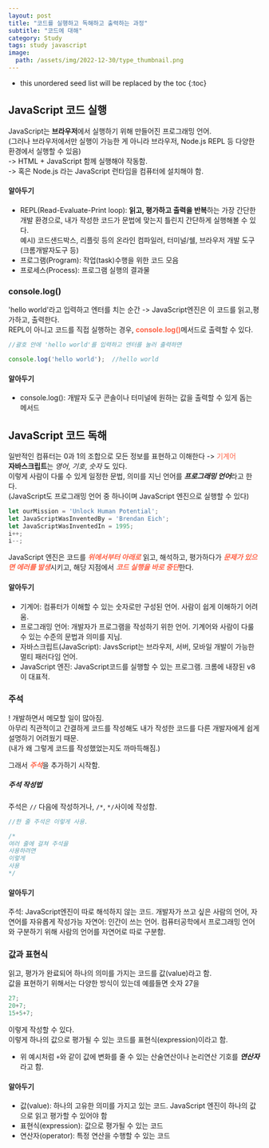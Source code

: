 ```yaml
---
layout: post
title: "코드를 실행하고 독해하고 출력하는 과정"
subtitle: "코드에 대해"
category: Study
tags: study javascript
image:
  path: /assets/img/2022-12-30/type_thumbnail.png
---
```


* this unordered seed list will be replaced by the toc
{:toc}

<!--more-->

## JavaScript 코드 실행
JavaScript는 **브라우저**에서 실행하기 위해 만들어진 프로그래밍 언어.  
(그러나 브라우저에서만 실행이 가능한 게 아니라 브라우저, Node.js REPL 등 다양한 환경에서 실행할 수 있음)  
-> HTML + JavaScript 함께 실행해야 작동함.  
-> 혹은 Node.js 라는 JavaScript 런타임을 컴퓨터에 설치해야 함.  

#### 알아두기
- REPL(Read-Evaluate-Print loop): **읽고, 평가하고 출력을 반복**하는 가장 간단한 개발 환경으로, 내가 작성한 코드가 문법에 맞는지 틀린지 간단하게 실행해볼 수 있다.  
예시) 코드샌드박스, 리플릿 등의 온라인 컴파일러, 터미널/쉘, 브라우저 개발 도구(크롬개발자도구 등)
- 프로그램(Program): 작업(task)수행을 위한 코드 모음
- 프로세스(Process): 프로그램 실행의 결과물  


### console.log()
'hello world'라고 입력하고 엔터를 치는 순간 -> JavaScript엔진은 이 코드를 읽고,평가하고, 출력한다.  
REPL이 아니고 코드를 직접 실행하는 경우, <span style="color: tomato">**console.log()**</span>메서드로 출력할 수 있다.  

```JavaScript
//괄호 안에 'hello world'를 입력하고 엔터를 눌러 출력하면

console.log('hello world');  //hello world
```

#### 알아두기
- console.log(): 개발자 도구 콘솔이나 터미널에 원하는 값을 출력할 수 있게 돕는 메서드


## JavaScript 코드 독해
일반적인 컴퓨터는 0과 1의 조합으로 모든 정보를 표현하고 이해한다 -> <span style="color: tomato">기계어</span>  
**자바스크립트**는 _영어_, _기호_, _숫자_ 도 있다.  
이렇게 사람이 다룰 수 있게 일정한 문법, 의미를 지닌 언어를 ***프로그래밍 언어***라고 한다.  
(JavaScript도 프로그래밍 언어 중 하나이며 JavaScript 엔진으로 실행할 수 있다)  

```JavaScript
let ourMission = 'Unlock Human Potential';
let JavaScriptWasInventedBy = 'Brendan Eich';
let JavaScriptWasInventedIn = 1995;
i++;
i--;
```

JavaScript 엔진은 코드를 <span style="color: tomato">***위에서부터 아래로***</span> 읽고, 해석하고, 평가하다가 <span style="color: tomato">***문제가 있으면 에러를 발생***</span>시키고, 해당 지점에서 <span style="color: tomato">***코드 실행을 바로 중단***</span>한다.

#### 알아두기
- 기계어: 컴퓨터가 이해할 수 있는 숫자로만 구성된 언어. 사람이 쉽게 이해하기 어려움.
- 프로그래밍 언어: 개발자가 프로그램을 작성하기 위한 언어. 기계어와 사람이 다룰 수 있는 수준의 문법과 의미를 지님.
- 자바스크립트(JavaScript): JavsScript는 브라우저, 서버, 모바일 개발이 가능한 멀티 패러다임 언어.
- JavaScript 엔진: JavaScript코드를 실행할 수 있는 프로그램. 크롬에 내장된 v8이 대표적.


### 주석
! 개발하면서 메모할 일이 많아짐.  
아무리 직관적이고 간결하게 코드를 작성해도 내가 작성한 코드를 다른 개발자에게 쉽게 설명하기 어려웠기 때문.  
(내가 왜 그렇게 코드를 작성했었는지도 까마득해짐.)  

그래서 <span style="color: tomato">***주석***</span>을 추가하기 시작함.  

##### 주석 작성법
주석은 `//` 다음에 작성하거나, `/*`, `*/`사이에 작성함.  

```JavaScript
//한 줄 주석은 이렇게 사용.

/*
여러 줄에 걸쳐 주석을
사용하려면
이렇게 
사용
*/
```

#### 알아두기
주석: JavaScript엔진이 따로 해석하지 않는 코드. 개발자가 쓰고 싶은 사람의 언어, 자연어를 자유롭게 작성가능
자연어: 인간이 쓰는 언어. 컴퓨터공학에서 프로그래밍 언어와 구분하기 위해 사람의 언어를 자연어로 따로 구분함.


### 값과 표현식
읽고, 평가가 완료되어 하나의 의미를 가지는 코드를 값(value)라고 함.  
값을 표현하기 위해서는 다양한 방식이 있는데 예를들면 숫자 27을  

```JavaScript
27;
20+7;
15+5+7;
```

이렇게 작성할 수 있다.  
이렇게 하나의 값으로 평가될 수 있는 코드를 표현식(expression)이라고 함.  
+ 위 예시처럼 `+`와 같이 값에 변화를 줄 수 있는 산술연산이나 논리연산 기호를 ***연산자***라고 함.  

#### 알아두기
- 값(value): 하나의 고유한 의미를 가지고 있는 코드. JavaScript 엔진이 하나의 값으로 읽고 평가할 수 있어야 함
- 표현식(expression): 값으로 평가될 수 있는 코드
- 연산자(operator): 특정 연산을 수행할 수 있는 코드
